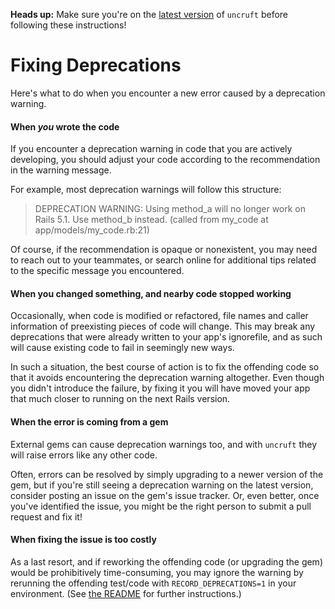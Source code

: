 **Heads up:** Make sure you're on the [latest version](https://github.com/Betterment/uncruft/releases/latest) of `uncruft` before following these instructions!

# Fixing Deprecations

Here's what to do when you encounter a new error caused by a deprecation warning.

#### When *you* wrote the code

If you encounter a deprecation warning in code that you are actively developing, you should adjust your code according to the recommendation in the warning message.

For example, most deprecation warnings will follow this structure:

> DEPRECATION WARNING: Using method_a will no longer work on Rails 5.1. Use method_b instead. (called from my_code at app/models/my_code.rb:21)

Of course, if the recommendation is opaque or nonexistent, you may need to reach out to your teammates, or search online for additional tips related to the specific message you encountered.

#### When you changed something, and nearby code stopped working

Occasionally, when code is modified or refactored, file names and caller information of preexisting pieces of code will change. This may break any deprecations that were already written to your app's ignorefile, and as such will cause existing code to fail in seemingly new ways.

In such a situation, the best course of action is to fix the offending code so that it avoids encountering the deprecation warning altogether. Even though you didn't introduce the failure, by fixing it you will have moved your app that much closer to running on the next Rails version.

#### When the error is coming from a gem

External gems can cause deprecation warnings too, and with `uncruft` they will raise errors like any other code.

Often, errors can be resolved by simply upgrading to a newer version of the gem, but if you're still seeing a deprecation warning on the latest version, consider posting an issue on the gem's issue tracker. Or, even better, once you've identified the issue, you might be the right person to submit a pull request and fix it!

#### When fixing the issue is too costly

As a last resort, and if reworking the offending code (or upgrading the gem) would be prohibitively time-consuming, you may ignore the warning by rerunning the offending test/code with `RECORD_DEPRECATIONS=1` in your environment. (See [the README](https://github.com/Betterment/uncruft#recording-deprecations) for further instructions.)
